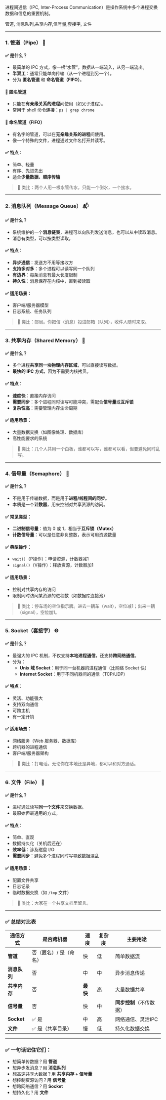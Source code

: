 进程间通信（IPC, Inter-Process Communication）是操作系统中多个进程交换数据和信息的重要机制。

管道, 消息队列,共享内存,信号量,套接字, 文件

---

### 1. **管道（Pipe）** 🚰

#### ✅ 是什么？
- 最简单的 IPC 方式，像一根“水管”，数据从一端流入，从另一端流出。
- **半双工**：通常只能单向传输（从一个进程到另一个）。
- 分为 **匿名管道** 和 **命名管道（FIFO）**。

#### 🔹 匿名管道
- 只能在**有亲缘关系的进程**间使用（如父子进程）。
- 常用于 shell 命令连接：`ps | grep chrome`

#### 🔹 命名管道（FIFO）
- 有名字的管道，可以在**无亲缘关系的进程**间使用。
- 像一个特殊的文件，进程通过文件名打开并读写。

#### ✅ 特点：
- 简单、轻量
- 有序、先进先出
- 适合**少量数据、顺序传输**

> 🌰 类比：两个人用一根水管传水，只能一个倒水，一个接水。

---

### 2. **消息队列（Message Queue）** 📬

#### ✅ 是什么？
- 系统维护的一个**消息链表**，进程可以向队列发送消息，也可以从中读取消息。
- 消息有类型，可以按类型读取。

#### ✅ 特点：
- **异步通信**：发送方不用等接收方
- **支持多对多**：多个进程可以读写同一个队列
- **有边界**：每条消息有最大长度限制
- **持久性**：消息保存在内核中，直到被读取

#### ✅ 适用场景：
- 客户端/服务器模型
- 日志系统、任务队列

> 🌰 类比：邮局。你把信（消息）投进邮箱（队列），收件人随时来取。

---

### 3. **共享内存（Shared Memory）** 💾

#### ✅ 是什么？
- 多个进程**共享同一块物理内存区域**，可以直接读写数据。
- **最快的 IPC 方式**，因为不需要内核拷贝。

#### ✅ 特点：
- **速度快**：直接内存访问
- **需要同步**：多个进程同时读写可能冲突，需配合**信号量**或**互斥锁**
- **复杂性高**：需要管理内存生命周期

#### ✅ 适用场景：
- 大量数据交换（如图像处理、数据库）
- 高性能要求的系统

> 🌰 类比：几个人共用一个白板，谁都可以写，谁都可以看，但要避免同时乱写。

---

### 4. **信号量（Semaphore）** 🚦

#### ✅ 是什么？
- 不是用于传输数据，而是用于**进程/线程间的同步**。
- 本质是一个**计数器**，用来控制对共享资源的访问。

#### ✅ 常见类型：
- **二进制信号量**：值为 0 或 1，相当于**互斥锁（Mutex）**
- **计数信号量**：可以是任意非负整数，表示可用资源数量

#### ✅ 典型操作：
- `wait()`（P操作）：申请资源，计数器减1
- `signal()`（V操作）：释放资源，计数器加1

#### ✅ 适用场景：
- 控制对共享内存的访问
- 限制同时访问某资源的进程数（如数据库连接池）

> 🌰 类比：停车场的空位指示牌。进去一辆车（wait），空位减1；出来一辆（signal），空位加1。

---

### 5. **Socket（套接字）** 🌐

#### ✅ 是什么？
- 最强大的 IPC 机制，不仅支持**本地进程通信**，还支持**跨网络通信**。
- 分为：
  - **Unix 域 Socket**：用于同一台机器的进程通信（比网络 Socket 快）
  - **Internet Socket**：用于不同机器间的通信（TCP/UDP）

#### ✅ 特点：
- 灵活、功能强大
- 支持双向通信
- 可跨主机
- 有一定开销

#### ✅ 适用场景：
- 网络服务（Web 服务器、数据库）
- 跨机器的进程通信
- 客户端/服务器架构

> 🌰 类比：打电话。无论你在本地还是异地，都可以和对方通话。

---

### 6. **文件（File）** 📄

#### ✅ 是什么？
- 进程通过读写**同一个文件**来交换数据。
- 最原始但最通用的方式。

#### ✅ 特点：
- 简单、直观
- 数据持久化（关机后还在）
- **效率低**：涉及磁盘 I/O
- **需要同步**：避免多个进程同时写导致数据混乱

#### ✅ 适用场景：
- 配置文件共享
- 日志记录
- 临时数据交换（如 `/tmp` 文件）

> 🌰 类比：大家在一个共享文档里留言。

---

### ✅ 总结对比表

| 通信方式     | 是否跨机器             | 速度     | 复杂度 | 主要用途                 |
| ------------ | ---------------------- | -------- | ------ | ------------------------ |
| **管道**     | 否（匿名）/ 是（命名） | 快       | 低     | 简单数据流               |
| **消息队列** | 否                     | 中       | 中     | 异步消息传递             |
| **共享内存** | 否                     | **最快** | 高     | 大量数据共享             |
| **信号量**   | 否                     | 快       | 中     | **同步控制**（不传数据） |
| **Socket**   | ✅ 是                   | 中       | 高     | 网络通信、灵活IPC        |
| **文件**     | ✅ 是（共享目录）       | 慢       | 低     | 持久化数据交换           |

---

### ✅ 一句话记住它们：

- 想简单传数据？用 **管道**
- 想异步发消息？用 **消息队列**
- 想高速共享大数据？用 **共享内存 + 信号量**
- 想控制资源访问？用 **信号量**
- 想跨网络通信？用 **Socket**
- 想持久化？用 **文件**

